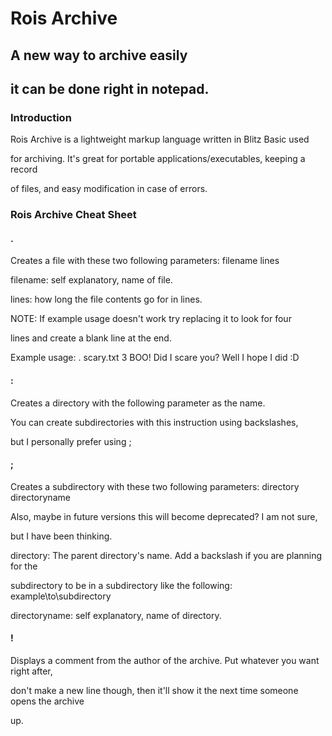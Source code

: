 # Rois Archive



## A new way to archive easily

## it can be done right in notepad.



### Introduction



Rois Archive is a lightweight markup language written in Blitz Basic used

for archiving. It's great for portable applications/executables, keeping a record

of files, and easy modification in case of errors.



### Rois Archive Cheat Sheet



#### .

Creates a file with these two following parameters: filename lines



filename: self explanatory, name of file.

lines: how long the file contents go for in lines.



NOTE: If example usage doesn't work try replacing it to look for four

lines and create a blank line at the end.



Example usage:
. scary.txt 3
BOO!
Did I scare you?
Well I hope I did :D



#### :

Creates a directory with the following parameter as the name.

You can create subdirectories with this instruction using backslashes,

but I personally prefer using ;



#### ;

Creates a subdirectory with these two following parameters: directory directoryname

Also, maybe in future versions this will become deprecated? I am not sure,

but I have been thinking.



directory: The parent directory's name. Add a backslash if you are planning for the

subdirectory to be in a subdirectory like the following: example\\to\\subdirectory



directoryname: self explanatory, name of directory.



#### !

Displays a comment from the author of the archive. Put whatever you want right after,

don't make a new line though, then it'll show it the next time someone opens the archive

up.

